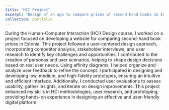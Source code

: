 ```yaml
---
title: "HCI Project"
excerpt: "Design of an app to compare prices of second hand books in Estonia <br/>"
collection: portfolio
---
```


During the Human-Computer Interaction (HCI) Design course, I worked on a project focused on developing a website for comparing second-hand book prices in Estonia. This project followed a user-centered design approach, incorporating competitor analysis, stakeholder interviews, and user research to identify key challenges and opportunities. I contributed to the creation of personas and user scenarios, helping to shape design decisions based on real user needs. Using affinity diagrams, I helped organize and analyze user feedback to refine the concept. I participated in designing and developing low, medium, and high-fidelity prototypes, ensuring an intuitive and efficient interface. Additionally, I conducted user evaluations to assess usability, gather insights, and iterate on design improvements. This project enhanced my skills in HCI methodologies, user research, and prototyping, providing hands-on experience in designing an effective and user-friendly digital platform.